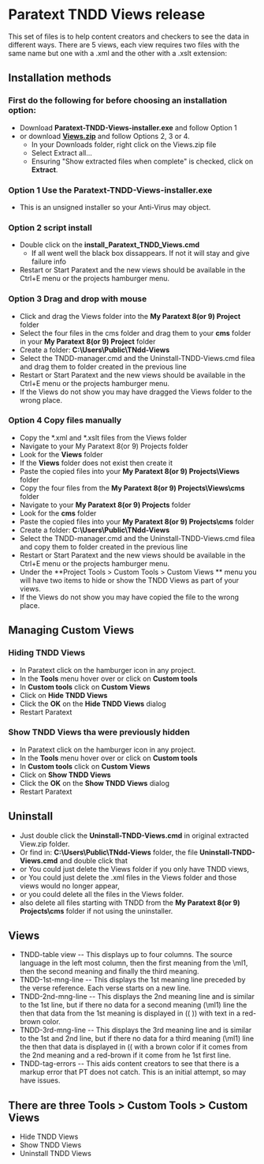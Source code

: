 # Paratext TNDD Views release

This set of files is to help content creators and checkers to see the data in different ways. There are 5 views, each view requires two files with the same name but one with a .xml and the other with a .xslt extension:

## Installation methods

### First do the following for before choosing an installation option:
- Download **Paratext-TNDD-Views-installer.exe** and follow Option 1 
- or download **[Views.zip](https://github.com/SILAsiaPub/PT-Views/releases/download/latest/Views.zip)** and follow Options 2, 3 or 4. 
  - In your Downloads folder, right click on the Views.zip file
  - Select Extract all...
  - Ensuring "Show extracted files when complete" is checked, click on **Extract**.



### Option 1 Use the Paratext-TNDD-Views-installer.exe 
- This is an unsigned installer so your Anti-Virus may object.

### Option 2 script install
- Double click on the **install_Paratext_TNDD_Views.cmd**
  - If all went well the black box dissappears. If not it will stay and give failure info
- Restart or Start Paratext and the new views should be available in the Ctrl+E menu or the projects hamburger menu.

### Option 3 Drag and drop with mouse
- Click and drag the Views folder into the **My Paratext 8(or 9) Project** folder
- Select the four files in the cms folder and drag them to your **cms** folder in your **My Paratext 8(or 9) Project** folder
- Create a folder: **C:\Users\Public\TNdd-Views**
- Select the TNDD-manager.cmd and the Uninstall-TNDD-Views.cmd filea and drag them to folder created in the previous line
- Restart or Start Paratext and the new views should be available in the Ctrl+E menu or the projects hamburger menu.
- If the Views do not show you may have dragged the Views folder to the wrong place.

### Option 4 Copy files manually
- Copy the *.xml and *.xslt files from the Views folder
- Navigate to your My Paratext 8(or 9) Projects folder
- Look for the **Views** folder
- If the **Views** folder does not exist then create it
- Paste the copied files into your **My Paratext 8(or 9) Projects\Views** folder
- Copy the four files from the **My Paratext 8(or 9) Projects\Views\cms** folder
- Navigate to your **My Paratext 8(or 9) Projects** folder
- Look for the **cms** folder
- Paste the copied files into your **My Paratext 8(or 9) Projects\cms** folder
- Create a folder: **C:\Users\Public\TNdd-Views**
- Select the TNDD-manager.cmd and the Uninstall-TNDD-Views.cmd filea and copy them to folder created in the previous line
- Restart or Start Paratext and the new views should be available in the Ctrl+E menu or the projects hamburger menu.
- Under the **Project Tools > Custom Tools > Custom Views ** menu you will have two items to hide or show the TNDD Views as part of your views.
- If the Views do not show you may have copied the file to the wrong place.

## Managing Custom Views

### Hiding TNDD Views
- In Paratext click on the hamburger icon in any project.
- In the **Tools** menu hover over or click on **Custom tools**
- In  **Custom tools** click on **Custom Views**
- Click on **Hide TNDD Views**
- Click the **OK** on the **Hide TNDD Views** dialog
- Restart Paratext

### Show TNDD Views tha were previously hidden
- In Paratext click on the hamburger icon in any project.
- In the **Tools** menu hover over or click on **Custom tools**
- In  **Custom tools** click on **Custom Views**
- Click on **Show TNDD Views**
- Click the **OK** on the **Show TNDD Views** dialog
- Restart Paratext

## Uninstall
- Just double click the **Uninstall-TNDD-Views.cmd** in original extracted View.zip folder.
- Or find in: **C:\Users\Public\TNdd-Views** folder, the file **Uninstall-TNDD-Views.cmd** and double click that 
- or You could just delete the Views folder if you only have TNDD views,
- or You could just delete the .xml files in the Views folder and those views would no longer appear,
- or you could delete all the files in the Views folder.
- also delete all files starting with TNDD from the **My Paratext 8(or 9) Projects\cms** folder if not using the uninstaller.

## Views

- TNDD-table view -- This displays up to four columns. The source language in the left most column, then the first meaning from the \ml1, then the second meaning and finally the third meaning.
- TNDD-1st-mng-line -- This displays the 1st meaning line preceded by the verse reference. Each verse starts on a new line.
- TNDD-2nd-mng-line -- This displays the 2nd meaning line and is similar to the 1st line, but if there no data for a second meaning (\ml1) line the then that data from the 1st meaning is displayed in (( )) with text in a red-brown color.
- TNDD-3rd-mng-line -- This displays the 3rd meaning line and is similar to the 1st and 2nd line, but if there no data for a third meaning (\ml1) line the then that data is displayed in (( with a brown color if it comes from the 2nd meaning and a red-brown if it come from he 1st first line.
- TNDD-tag-errors -- This aids content creators to see that there is a markup error that PT does not catch. This is an initial attempt, so may have issues.

## There are three **Tools > Custom Tools > Custom Views**
- Hide TNDD Views 
- Show TNDD Views 
- Uninstall TNDD Views 